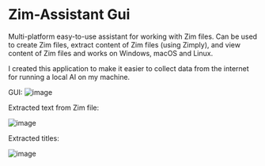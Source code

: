 # Zim-Assistant Gui
Multi-platform easy-to-use assistant for working with Zim files. Can be used to create Zim files, extract content of Zim files (using Zimply), and view content of Zim files and works on Windows, macOS and Linux. 

I created this application to make it easier to collect data from the internet for running a local AI on my machine.

GUI:
![image](https://github.com/user-attachments/assets/8b97259b-c743-4085-b042-9b6aa6679ade)

Extracted text from Zim file:

![image](https://github.com/user-attachments/assets/0ae13d9a-02c3-45ed-8224-3507a5a5b365)


Extracted titles:

![image](https://github.com/user-attachments/assets/616b3abd-7aa5-4178-87bf-6e13daa8f185)
